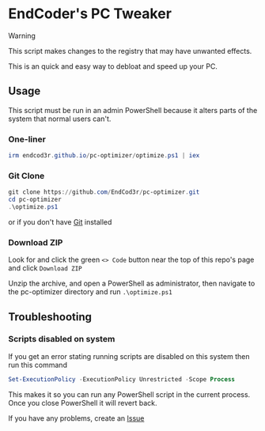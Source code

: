 # EndCoder's PC Tweaker

> [!WARNING]
> This script makes changes to the registry that may have unwanted effects. 

This is an quick and easy way to debloat and speed up your PC.

## Usage

This script must be run in an admin PowerShell because it alters parts of the system that normal users can't.

### One-liner

```ps1
irm endcod3r.github.io/pc-optimizer/optimize.ps1 | iex
```

### Git Clone

```ps1
git clone https://github.com/EndCod3r/pc-optimizer.git
cd pc-optimizer
.\optimize.ps1
```

or if you don't have [Git](https://git-scm.com) installed

### Download ZIP

Look for and click the green `<> Code` button near the top of this repo's page and click `Download ZIP`

Unzip the archive, and open a PowerShell as administrator, then navigate to the pc-optimizer directory and run `.\optimize.ps1`

## Troubleshooting

### Scripts disabled on system

If you get an error stating running scripts are disabled on this system then run this command

```ps1
Set-ExecutionPolicy -ExecutionPolicy Unrestricted -Scope Process
```

This makes it so you can run any PowerShell script in the current process. Once you close PowerShell it will revert back.

If you have any problems, create an [Issue](https://github.com/EndCod3r/pc-optimizer/issues/new)
